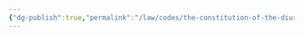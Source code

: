 ```yaml
---
{"dg-publish":true,"permalink":"/law/codes/the-constitution-of-the-diurnal-conduct-of-individual-persons/title-4-parenting/","created":"Nov 13, 2023, 11:12 PM","updated":""}
---
```



